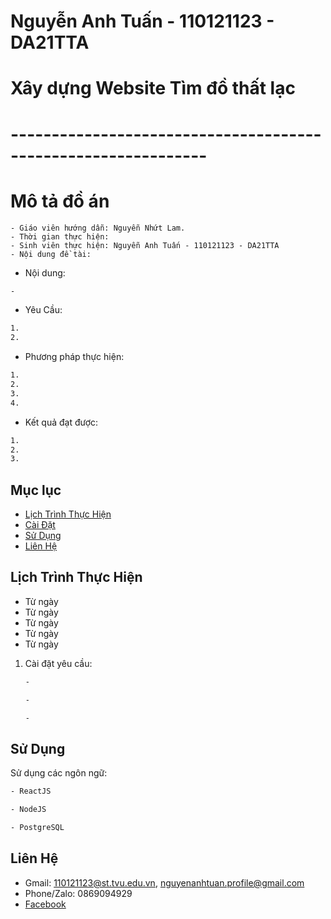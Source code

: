 # Nguyễn Anh Tuấn - 110121123 - DA21TTA
# Xây dựng Website Tìm đồ thất lạc
# --------------------------------------------------------------
# Mô tả đồ án
 ```bash- Tên đề tài: Xây dựng Website Tìm đồ thất lạc
- Giáo viên hướng dẫn: Nguyễn Nhứt Lam.
- Thời gian thực hiện: 
- Sinh viên thực hiện: Nguyễn Anh Tuấn - 110121123 - DA21TTA
- Nội dung đề tài:
 ```
- Nội dung:
```bash
-
```
- Yêu Cầu:
```bash
1.
2.
```
-	Phương pháp thực hiện:
```bash
1.
2.
3.
4.
```
- Kết quả đạt được:
```bash
1.
2.
3.
```
## Mục lục
- [Lịch Trình Thực Hiện](#lịch-trình-thực-hiện)
- [Cài Đặt](#cài-đặt)
- [Sử Dụng](#sử-dụng)
- [Liên Hệ](#liên-hệ)

## Lịch Trình Thực Hiện
- Từ ngày
- Từ ngày
- Từ ngày
- Từ ngày
- Từ ngày

1. Cài đặt yêu cầu:
    ```bash
    -
    ```
   ```bash
   -
   ``` 
   ```bash
   -
   ```
## Sử Dụng

Sử dụng các ngôn ngữ:

```bash
- ReactJS
```
```bash
- NodeJS
```
```bash
- PostgreSQL
```
## Liên Hệ

- Gmail: 110121123@st.tvu.edu.vn, nguyenanhtuan.profile@gmail.com
- Phone/Zalo: 0869094929
- [Facebook](https://www.facebook.com/NguyenAnhTuxn)
